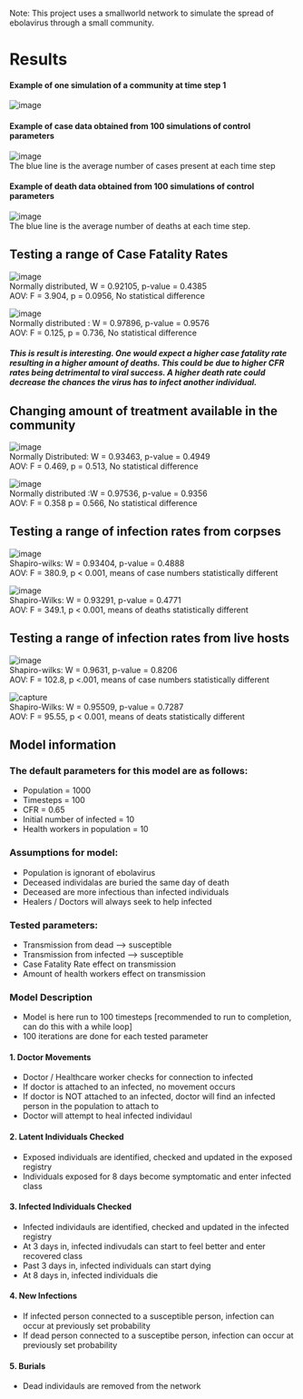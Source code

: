 Note: This project uses a smallworld network to simulate the spread of ebolavirus through a small community. 

# Results

#### Example of one simulation of a community at time step 1
![image](https://user-images.githubusercontent.com/39533889/40403915-f0dbe588-5e22-11e8-9ea7-708de69096f0.png)
#### Example of case data obtained from 100 simulations of control parameters
![image](https://user-images.githubusercontent.com/39533889/40403927-fd6db8bc-5e22-11e8-9e5b-c65e897f8d18.png)\
The blue line is the average number of cases present at each time step
#### Example of death data obtained from 100 simulations of control parameters
![image](https://user-images.githubusercontent.com/39533889/40403931-ffd06e24-5e22-11e8-839e-d8ec9308718c.png)\
The blue line is the average number of deaths at each time step.  

## Testing a range of Case Fatality Rates
![image](https://user-images.githubusercontent.com/39533889/40403942-0bb6c77e-5e23-11e8-9ff7-3057ddf694e4.png)\
Normally distributed, W = 0.92105, p-value = 0.4385\
AOV: F = 3.904, p = 0.0956, No statistical  difference

![image](https://user-images.githubusercontent.com/39533889/40403944-0e972920-5e23-11e8-80e4-517f488dfdba.png)\
Normally distributed : W = 0.97896, p-value = 0.9576\
AOV: F = 0.125, p = 0.736, No statistical difference
##### This is result is interesting. One would expect a higher case fatality rate resulting in a higher amount of deaths. This could be due to higher CFR rates being detrimental to viral success. A higher death rate could decrease the chances the virus has to infect another individual.

## Changing amount of treatment available in the community
![image](https://user-images.githubusercontent.com/39533889/40403948-1382bcf6-5e23-11e8-8be1-4916b890e3d3.png)\
Normally Distributed: W = 0.93463, p-value = 0.4949\
AOV:  F = 0.469, p = 0.513, No statistical difference

![image](https://user-images.githubusercontent.com/39533889/40403954-17ada822-5e23-11e8-9d16-b00a7a944c83.png)\
Normally distributed :W = 0.97536, p-value = 0.9356\
AOV: F = 0.358  p = 0.566, No statistical difference

## Testing a range of infection rates from corpses
![image](https://user-images.githubusercontent.com/39533889/40403959-1d71b0fa-5e23-11e8-9749-8b85da05792f.png)\
Shapiro-wilks: W = 0.93404, p-value = 0.4888\
AOV: F = 380.9, p < 0.001, means of case numbers statistically different

![image](https://user-images.githubusercontent.com/39533889/40403963-221bca1e-5e23-11e8-9217-cce369af9519.png)\
Shapiro-Wilks: W = 0.93291, p-value = 0.4771\
AOV: F = 349.1, p < 0.001, means of deaths statistically different

## Testing a range of infection rates from live hosts
![image](https://user-images.githubusercontent.com/39533889/40403967-261f2836-5e23-11e8-8085-95b588753a2b.png)\
Shapiro-wilks: W = 0.9631, p-value = 0.8206\
AOV: F = 102.8, p <.001, means of case numbers statistically different

![capture](https://user-images.githubusercontent.com/39533889/40403971-2c581348-5e23-11e8-8d79-62c6942c737a.PNG)\
Shapiro-Wilks: W = 0.95509, p-value = 0.7287\
AOV: F = 95.55, p < 0.001, means of deats statistically different
































## Model information

### The default parameters for this model are as follows:
- Population = 1000
- Timesteps = 100
- CFR = 0.65
- Initial number of infected = 10
- Health workers in population = 10

### Assumptions for model:
- Population is ignorant of ebolavirus
- Deceased individalas are buried the same day of death
- Deceased are more infectious than infected individuals
- Healers / Doctors will always seek to help infected

### Tested parameters:
- Transmission from dead --> susceptible
- Transmission from infected --> susceptible
- Case Fatality Rate effect on transmission
- Amount of health workers effect on transmission

### Model Description
- Model is here run to 100 timesteps [recommended to run to completion, can do this with a while loop]
- 100 iterations are done for each tested parameter

#### 1. Doctor Movements
- Doctor / Healthcare worker checks for connection to infected
- If doctor is attached to an infected, no movement occurs
- If doctor is NOT attached to an infected, doctor will find an infected person in the population to attach to
- Doctor will attempt to heal infected individaul

#### 2. Latent Individuals Checked
- Exposed individuals are identified, checked and updated in the exposed registry
- Individuals exposed for 8 days become symptomatic and enter infected class

#### 3. Infected Individuals Checked
- Infected individauls are identified, checked and updated in the infected registry
- At 3 days in, infected indivudals can start to feel better and enter recovered class
- Past 3 days in, infected individuals can start dying
- At 8 days in, infected individuals die

#### 4. New Infections
- If infected person connected to a susceptible person, infection can occur at previously set probability
- If dead person connected to a susceptibe person, infection can occur at previously set probability

#### 5. Burials
- Dead individauls are removed from the network

